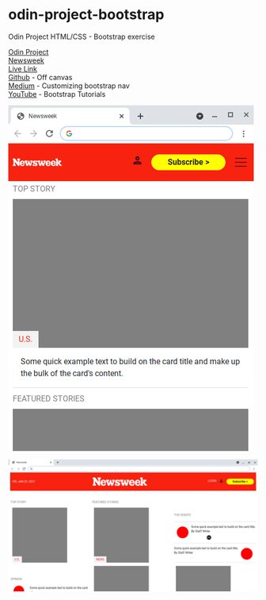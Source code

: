 # odin-project-bootstrap
Odin Project HTML/CSS - Bootstrap exercise

[Odin Project](https://web.archive.org/web/20210204232514/https://www.theodinproject.com/courses/html-and-css/lessons/using-bootstrap) 
<br/>
[Newsweek](https://www.newsweek.com)
<br/>
[Live Link](https://jdegand.github.io/odin-project-bootstrap/)
<br/>
[Github](https://github.com/twbs/bootstrap/blob/main/site/content/docs/5.0/examples/offcanvas/offcanvas.js_) - Off canvas
<br/>
[Medium](https://medium.com/coder-grrl/the-guide-to-customising-the-bootstrap-4-navbar-i-wish-id-had-6-months-ago-7bc6ce0e3c71) - Customizing bootstrap nav
<br />
[YouTube](https://www.youtube.com/playlist?list=PLp50dWW_m40UvCxL8K83_DotLYiG4mDcM) - Bootstrap Tutorials

![Mobile](mobile.png)

![Full-Screen](full-screen.png)

